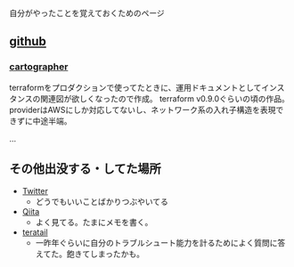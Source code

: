 自分がやったことを覚えておくためのページ

## [github](./github.html)

### [cartographer](https://github.com/takumiabe/cartographer)

terraformをプロダクションで使ってたときに、運用ドキュメントとしてインスタンスの関連図が欲しくなったので作成。
terraform v0.9.0ぐらいの頃の作品。
providerはAWSにしか対応してないし、ネットワーク系の入れ子構造を表現できずに中途半端。

...

## その他出没する・してた場所

- [Twitter](https://twitter.com/selvaggio/)
  - どうでもいいことばかりつぶやいてる
- [Qiita](https://qiita.com/takumiabe)
  - よく見てる。たまにメモを書く。
- [teratail](https://teratail/users/takumiabe)
  - 一昨年ぐらいに自分のトラブルシュート能力を計るためによく質問に答えてた。飽きてしまったかも。
